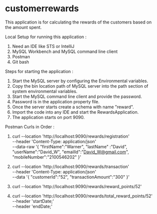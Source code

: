 # customerrewards

This application is for calculating the rewards of the customers based on the amount spent.

Local Setup for running this application :
1. Need an IDE like STS or IntelliJ
2. MySQL Workbench and MySQL command line client
3. Postman
4. Git bash

Steps for starting the application :
1. Start the MySQL server by configuring the Environmental variables.
2. Copy the bin location path of MySQL server into the path section of system environmental variables.
3. Start the MySQL command line client and provide the password.
4. Password is in the application property file.
5. Once the server starts create a schema with name "reward".
6. Import the code into any IDE and start the RewardsApplication.
7. The application starts on port 9090.

Postman Curls in Order :

1. curl --location 'http://localhost:9090/rewards/registration' \
--header 'Content-Type: application/json' \
--data-raw '{
    "firstName":"Warner",
    "lastName" :"David",
    "userName":"David_W",
    "emailId":"David_W@gmail.com",
    "mobileNumber":"2100546202"
}'

2. curl --location 'http://localhost:9090/rewards/transaction' \
--header 'Content-Type: application/json' \
--data '{
    "customerId":"52",
    "transactionAmount":"300"
}'

3. curl --location 'http://localhost:9090/rewards/reward_points/52'

4. curl --location 'http://localhost:9090/rewards/total_reward_points/52' \
--header 'startDate;' \
--header 'endDate;'